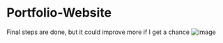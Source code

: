 # Portfolio-Website
Final steps are done, but it could improve more if I get a chance
![image](https://github.com/sohrabosmany/Portfolio-Website/assets/51196825/e1361084-4c98-4e04-a38f-23516fbc11d1)
